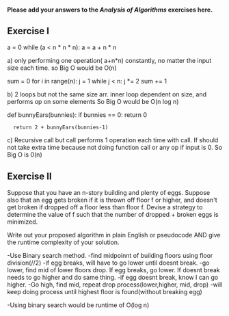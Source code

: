 #### Please add your answers to the ***Analysis of  Algorithms*** exercises here.

## Exercise I
a = 0
    while (a < n * n * n):
      a = a + n * n

a) only performing one operation( a+n*n) constantly, no matter the input size each time.
so Big O would be O(n)



 sum = 0
    for i in range(n):
      j = 1
      while j < n:
        j *= 2
        sum += 1

b) 2 loops but not the same size arr. inner loop dependent on size, and performs op on some elements
So Big O would be O(n log n)


def bunnyEars(bunnies):
      if bunnies == 0:
        return 0

      return 2 + bunnyEars(bunnies-1)

c) Recursive call but call performs 1 operation each time with call. If should not take extra time because not doing function call or any op if input is 0. 
So Big O is 0(n)

## Exercise II


Suppose that you have an n-story building and plenty of eggs. Suppose also that an egg gets broken if it is thrown off floor f or higher, and doesn't get broken if dropped off a floor less than floor f. Devise a strategy to determine the value of f such that the number of dropped + broken eggs is minimized.

Write out your proposed algorithm in plain English or pseudocode AND give the runtime complexity of your solution.

-Use Binary search method.
-find midpoinnt of building floors using floor division(//2)
-if egg breaks, will have to go lower until doesnt break.
-go lower, find mid of lower floors drop. If egg breaks, go lower. If doesnt break needs to go higher and do same thing.
-if egg doesnt break, know I can go higher. 
-Go high, find mid, repeat drop process(lower,higher, mid, drop)
-will keep doing process until highest floor is found(without breaking egg)

-Using binary search would be runtime of O(log n)
